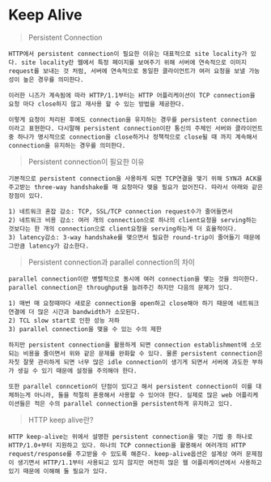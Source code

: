 # Keep Alive

> Persistent Connection

    HTTP에서 persistent connection이 필요한 이유는 대표적으로 site locality가 있다. site locality란 웹에서 특정 페이지를 보여주기 위해 서버에 연속적으로 이미지 request를 보내는 것 처럼, 서버에 연속적으로 동일한 클라이언트가 여러 요청을 보낼 가능성이 높은 경우를 의미한다. 

    이러한 니즈가 계속됨에 따라 HTTP/1.1부터는 HTTP 어플리케이션이 TCP connection을 요청 마다 close하지 않고 재사용 할 수 있는 방법을 제공한다.

    이렇게 요청이 처리된 후에도 connection을 유지하는 경우를 persistent connection 이라고 표현한다. 다시말해 persistent connection이란 통신의 주체인 서버와 클라이언트 중 하나가 명시적으로 connection을 close하거나 정책적으로 close될 때 까지 계속해서 connection을 유지하는 경우를 의미한다. 

> Persistent connection이 필요한 이유 

    기본적으로 persistent connection을 사용하게 되면 TCP연결을 맺기 위해 SYN과 ACK를 주고받는 three-way handshake를 매 요청마다 맺을 필요가 없어진다. 따라서 아래와 같은 장점이 있다.

    1) 네트워크 혼잡 감소: TCP, SSL/TCP connection request수가 줄어들면서
    2) 네트워크 비용 감소: 여러 개의 connection으로 하나의 client요청을 serving하는 것보다는 한 개의 connection으로 client요청을 serving하는게 더 효율적이다. 
    3) latency감소: 3-way handshake를 맺으면서 필요한 round-trip이 줄어들기 때문에 그만큼 latency가 감소한다.

> Persistent connection과 parallel connection의 차이 

    parallel connection이란 병렬적으로 동시에 여러 connection을 맺는 것을 의미한다. parallel connection은 throughput을 늘려주긴 하지만 다음의 문제가 있다. 

    1) 매번 매 요청때마다 새로운 connection을 open하고 close해야 하기 때문에 네트워크 연결에 더 많은 시간과 bandwidth가 소모된다.
    2) TCL slow start로 인한 성능 저하
    3) parallel connection을 맺을 수 있는 수의 제한

    하지만 persistent connection을 활용하게 되면 connection establishment에 소모되는 비용을 줄이면서 위와 같은 문제를 완화할 수 있다. 물론 persistent connection은 자칫 잘못 관리하게 되면 너무 많은 idle connection이 생기게 되면서 서버에 과도한 부하가 생길 수 있기 때문에 설정을 주의해야 한다.

    또한 parallel conncetion이 단점이 있다고 해서 persistent connection이 이를 대체하는게 아니라, 둘을 적절히 혼용해서 사용할 수 있어야 한다. 실제로 많은 web 어플리케이션들은 적은 수의 parallel connection을 persistent하게 유지하고 있다.

> HTTP keep alive란?

    HTTP keep-alive는 위에서 설명한 persistent connection을 맺는 기법 중 하나로 HTTP/1.0+부터 지원하고 있다. 하나의 TCP connection을 활용해서 여러개의 HTTP request/response를 주고받을 수 있도록 해준다. keep-alive옵션은 설계상 여러 문제점이 생기면서 HTTP/1.1부터 사용되고 있지 않지만 여전히 많은 웹 어플리케이션에서 사용하고 있기 때문에 이해해 둘 필요가 있다.